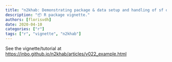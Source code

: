 ```yaml
---
title: "n2khab: Demonstrating package & data setup and handling of sf objects: a case with read_soilmap()"
description: "📦 R package vignette."
authors: [florisvdh]
date: 2020-04-10
categories: ["r"]
tags: ["r", "vignette", "n2khab"]
---
```


See the vignette/tutorial at <https://inbo.github.io/n2khab/articles/v022_example.html>
